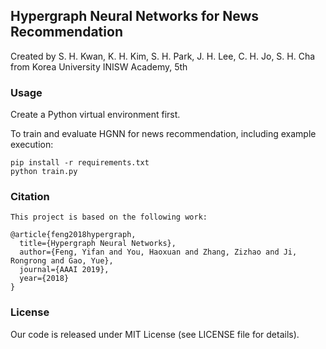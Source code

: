 ## Hypergraph Neural Networks for News Recommendation
Created by S. H. Kwan, K. H. Kim, S. H. Park, J. H. Lee, C. H. Jo, S. H. Cha from Korea University INISW Academy, 5th

### Usage
Create a Python virtual environment first.

To train and evaluate HGNN for news recommendation, including example execution:
```
pip install -r requirements.txt  
python train.py
```

### Citation
    This project is based on the following work:

    @article{feng2018hypergraph,
      title={Hypergraph Neural Networks},
      author={Feng, Yifan and You, Haoxuan and Zhang, Zizhao and Ji, Rongrong and Gao, Yue},
      journal={AAAI 2019},
      year={2018}
    }

### License
Our code is released under MIT License (see LICENSE file for details).